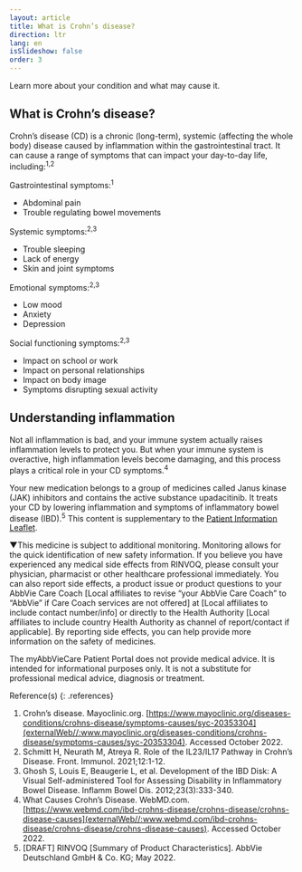 ```yaml
---
layout: article
title: What is Crohn’s disease?
direction: ltr
lang: en
isSlideshow: false
order: 3
---
```


Learn more about your condition and what may cause it.

## What is Crohn’s disease?

Crohn’s disease (CD) is a chronic (long-term), systemic (affecting the whole body) disease caused by inflammation within the gastrointestinal tract. It can cause a range of symptoms that can impact your day-to-day life, including:<sup>1,2</sup>

Gastrointestinal symptoms:<sup>1</sup>

- Abdominal pain
- Trouble regulating bowel movements

Systemic symptoms:<sup>2,3</sup>

- Trouble sleeping
- Lack of energy
- Skin and joint symptoms

Emotional symptoms:<sup>2,3</sup>

- Low mood
- Anxiety
- Depression

Social functioning symptoms:<sup>2,3</sup>

- Impact on school or work
- Impact on personal relationships
- Impact on body image
- Symptoms disrupting sexual activity

## Understanding inflammation

Not all inflammation is bad, and your immune system actually raises inflammation levels to protect you. But when your immune system is overactive, high inflammation levels become damaging, and this process plays a critical role in your CD symptoms.<sup>4</sup>

Your new medication belongs to a group of medicines called Janus kinase (JAK) inhibitors and contains the active substance upadacitinib. It treats your CD by lowering inflammation and symptoms of inflammatory bowel disease (IBD).<sup>5</sup>
This content is supplementary to the [Patient Information Leaflet](inApp//:More/PILBanner).

▼This medicine is subject to additional monitoring. Monitoring allows for the quick identification of new safety information. If you believe you have experienced any medical side effects from RINVOQ, please consult your physician, pharmacist or other healthcare professional immediately. You can also report side effects, a product issue or product questions to your AbbVie Care Coach [Local affiliates to revise “your AbbVie Care Coach” to “AbbVie” if Care Coach services are not offered] at [Local affiliates to include contact number/info] or directly to the Health Authority [Local affiliates to include country Health Authority as channel of report/contact if applicable]. By reporting side effects, you can help provide more information on the safety of medicines.

The myAbbVieCare Patient Portal does not provide medical advice. It is intended for informational purposes only. It is not a substitute for professional medical advice, diagnosis or treatment.

<div class="border"></div>
Reference(s)
{: .references}

1. Crohn’s disease. Mayoclinic.org. [https://www.mayoclinic.org/diseases-conditions/crohns-disease/symptoms-causes/syc-20353304](externalWeb//:www.mayoclinic.org/diseases-conditions/crohns-disease/symptoms-causes/syc-20353304). Accessed October 2022.
2. Schmitt H, Neurath M, Atreya R. Role of the IL23/IL17 Pathway in Crohn’s Disease. Front. Immunol. 2021;12:1-12.
3. Ghosh S, Louis E, Beaugerie L, et al. Development of the IBD Disk: A Visual Self-administered Tool for Assessing Disability in Inflammatory Bowel Disease. Inflamm Bowel Dis. 2012;23(3):333-340.
4. What Causes Crohn’s Disease. WebMD.com. [https://www.webmd.com/ibd-crohns-disease/crohns-disease/crohns-disease-causes](externalWeb//:www.webmd.com/ibd-crohns-disease/crohns-disease/crohns-disease-causes). Accessed October 2022.
5. [DRAFT] RINVOQ [Summary of Product Characteristics]. AbbVie Deutschland GmbH & Co. KG; May 2022.
